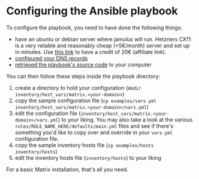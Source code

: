 # Configuring the Ansible playbook

To configure the playbook, you need to have done the following things:

- have an ubuntu or debian server where jamulus will run. Hetzners CX11 is a very reliable and reasonably cheap (<5€/month) server and set up in minutes. Use [this link]([Hetzner](https://hetzner.cloud/?ref=B77yGmfF39CQ)) to have a credit of 20€ (affiliate link).
- [configured your DNS records](configuring-dns.md)
- [retrieved the playbook's source code](getting-the-playbook.md) to your computer

You can then follow these steps inside the playbook directory:

1. create a directory to hold your configuration (`mkdir inventory/host_vars/matrix.<your-domain>`)
2. copy the sample configuration file (`cp examples/vars.yml inventory/host_vars/matrix.<your-domain>/vars.yml`)
3. edit the configuration file (`inventory/host_vars/matrix.<your-domain>/vars.yml`) to your liking. You may also take a look at the various `roles/ROLE_NAME_HERE/defaults/main.yml` files and see if there's something you'd like to copy over and override in your `vars.yml` configuration file.
4. copy the sample inventory hosts file (`cp examples/hosts inventory/hosts`)
5. edit the inventory hosts file (`inventory/hosts`) to your liking


For a basic Matrix installation, that's all you need.